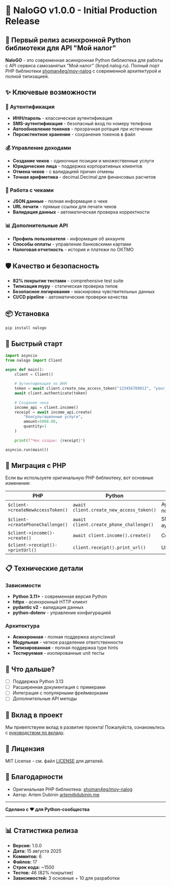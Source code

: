 # 🚀 NaloGO v1.0.0 - Initial Production Release

## 🎉 Первый релиз асинхронной Python библиотеки для API "Мой налог"

**NaloGO** - это современная асинхронная Python библиотека для работы с API сервиса самозанятых "Мой налог" (lknpd.nalog.ru). Полный порт PHP библиотеки [shoman4eg/moy-nalog](https://github.com/shoman4eg/moy-nalog) с современной архитектурой и полной типизацией.

## ✨ Ключевые возможности

### 🔐 Аутентификация
- **ИНН/пароль** - классическая аутентификация
- **SMS-аутентификация** - безопасный вход по номеру телефона  
- **Автообновление токенов** - прозрачная ротация при истечении
- **Персистентное хранение** - сохранение токенов в файл

### 💰 Управление доходами
- **Создание чеков** - одиночные позиции и множественные услуги
- **Юридические лица** - поддержка корпоративных клиентов
- **Отмена чеков** - с валидацией причин отмены
- **Точная арифметика** - decimal.Decimal для финансовых расчетов

### 🧾 Работа с чеками
- **JSON данные** - полная информация о чеке
- **URL печати** - прямые ссылки для печати чеков
- **Валидация данных** - автоматическая проверка корректности

### 📊 Дополнительные API
- **Профиль пользователя** - информация об аккаунте
- **Способы оплаты** - управление банковскими картами
- **Налоговая отчетность** - история и платежи по ОКТМО

## 🛡️ Качество и безопасность

- **82% покрытие тестами** - comprehensive test suite
- **Типизация mypy** - статическая проверка типов
- **Безопасное логирование** - маскировка чувствительных данных
- **CI/CD pipeline** - автоматические проверки качества

## 📦 Установка

```bash
pip install nalogo
```

## 🔧 Быстрый старт

```python
import asyncio
from nalogo import Client

async def main():
    client = Client()
    
    # Аутентификация по ИНН
    token = await client.create_new_access_token("123456789012", "your_password")
    await client.authenticate(token)
    
    # Создание чека
    income_api = client.income()
    receipt = await income_api.create(
        "Консультационные услуги",
        amount=5000.00,
        quantity=1
    )
    
    print(f"Чек создан: {receipt}")

asyncio.run(main())
```

## 🔄 Миграция с PHP

Если вы используете оригинальную PHP библиотеку, вот основные изменения:

| PHP | Python | Описание |
|-----|--------|----------|
| `$client->createNewAccessToken()` | `await client.create_new_access_token()` | Аутентификация по ИНН |
| `$client->createPhoneChallenge()` | `await client.create_phone_challenge()` | SMS-аутентификация |
| `$client->income()->create()` | `await client.income().create()` | Создание чека |
| `$client->receipt()->printUrl()` | `client.receipt().print_url()` | URL печати |

## 📋 Технические детали

### Зависимости
- **Python 3.11+** - современная версия Python
- **httpx** - асинхронный HTTP клиент
- **pydantic v2** - валидация данных
- **python-dotenv** - управление конфигурацией

### Архитектура
- **Асинхронная** - полная поддержка async/await
- **Модульная** - четкое разделение ответственности
- **Типизированная** - полная поддержка type hints
- **Тестируемая** - изолированные unit тесты

## 🚀 Что дальше?

- [ ] Поддержка Python 3.13
- [ ] Расширенная документация с примерами
- [ ] Интеграция с популярными фреймворками
- [ ] Дополнительные API методы

## 🤝 Вклад в проект

Мы приветствуем вклад в развитие проекта! Пожалуйста, ознакомьтесь с [руководством по вкладу](CONTRIBUTING.md).

## 📄 Лицензия

MIT License - см. файл [LICENSE](LICENSE) для деталей.

## 🙏 Благодарности

- Оригинальная PHP библиотека: [shoman4eg/moy-nalog](https://github.com/shoman4eg/moy-nalog)
- Автор: Artem Dubinin <artem@dubinin.me>

---

**Сделано с ❤️ для Python-сообщества**

---

## 📊 Статистика релиза

- **Версия:** 1.0.0
- **Дата:** 15 августа 2025
- **Коммитов:** 6
- **Файлов:** 17
- **Строк кода:** ~1500
- **Тестов:** 46 (82% покрытие)
- **Зависимостей:** 3 основные + 10 для разработки
